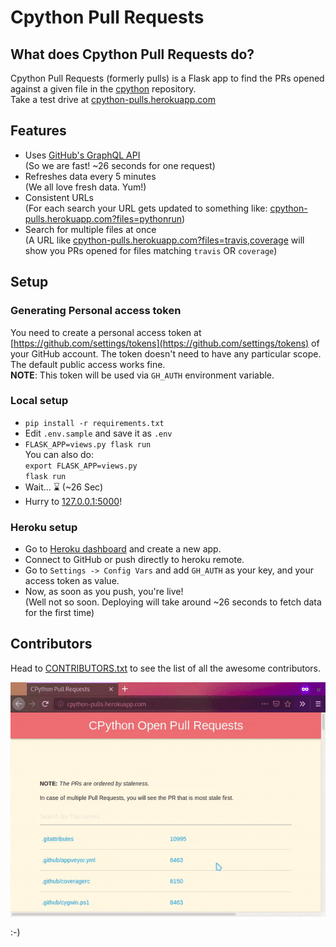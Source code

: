 # Cpython Pull Requests

## What does Cpython Pull Requests do?
Cpython Pull Requests (formerly pulls) is a Flask app to find the PRs opened against a given file in the [cpython](https://github.com/python/cpython/) repository.  
Take a test drive at [cpython-pulls.herokuapp.com](https://cpython-pulls.herokuapp.com)

## Features
* Uses [GitHub's GraphQL API](https://developer.github.com/v4/guides/intro-to-graphql/)  
  (So we are fast! ~26 seconds for one request)
* Refreshes data every 5 minutes  
  (We all love fresh data. Yum!)
* Consistent URLs  
  (For each search your URL gets updated to something like: [cpython-pulls.herokuapp.com?files=pythonrun](https://cpython-pulls.herokuapp.com?files=pythonrun))
* Search for multiple files at once  
  (A URL like [cpython-pulls.herokuapp.com?files=travis,coverage](https://cpython-pulls.herokuapp.com?files=travis,coverage) will show you PRs opened for files matching `travis` OR `coverage`)

## Setup
### Generating Personal access token
You need to create a personal access token at [https://github.com/settings/tokens](https://github.com/settings/tokens) of your GitHub account. The token doesn't need to have any particular scope. The default public access works fine.  
**NOTE**: This token will be used via `GH_AUTH` environment variable.

### Local setup
* `pip install -r requirements.txt`
* Edit `.env.sample` and save it as `.env`
* `FLASK_APP=views.py flask run`  
   You can also do:  
   `export FLASK_APP=views.py`  
   `flask run`
* Wait... ⌛ (~26 Sec)
* Hurry to [127.0.0.1:5000](127.0.0.1:5000)!

### Heroku setup
* Go to [Heroku dashboard](https://dashboard.heroku.com/new-app) and create a new app. 
* Connect to GitHub or push directly to heroku remote.
* Go to `Settings -> Config Vars` and add `GH_AUTH` as your key, and your access token as value.
* Now, as soon as you push, you're live!  
  (Well not so soon. Deploying will take around ~26 seconds to fetch data for the first time)

## Contributors
Head to [CONTRIBUTORS.txt](CONTRIBUTORS.txt) to see the list of all the awesome contributors.


![Pulls-Screenshot](static/images/sample.gif)

:-)
